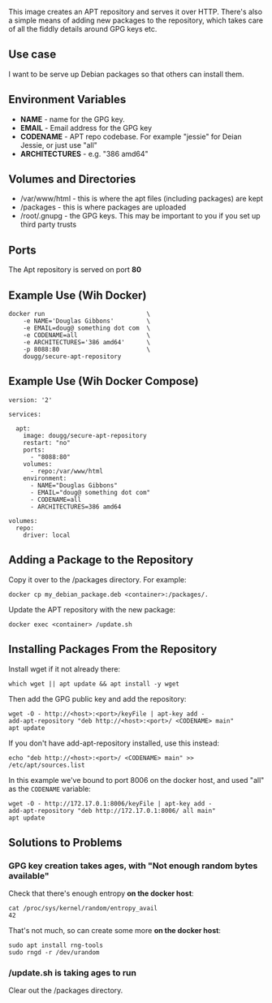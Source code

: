 This image creates an APT repository and serves it over HTTP. There's also a simple means of adding new packages to the repository, which takes care of all the fiddly details around GPG keys etc.

## Use case

I want to be serve up Debian packages so that others can install them.

## Environment Variables

* __NAME__ - name for the GPG key.
* __EMAIL__ - Email address for the GPG key
* __CODENAME__ - APT repo codebase. For example "jessie" for Deian Jessie, or just use "all"
* __ARCHITECTURES__ - e.g. "386 amd64"

## Volumes and Directories

* /var/www/html - this is where the apt files (including packages) are kept
* /packages - this is where packages are uploaded
* /root/.gnupg - the GPG keys. This may be important to you if you set up third party trusts

## Ports

The Apt repository is served on port __80__

## Example Use (Wih Docker)

```
docker run                            \
    -e NAME='Douglas Gibbons'         \
    -e EMAIL=doug@ something dot com  \
    -e CODENAME=all                   \
    -e ARCHITECTURES='386 amd64'      \
    -p 8088:80                        \
    dougg/secure-apt-repository
```

## Example Use (Wih Docker Compose)

```
version: '2'

services:

  apt:
    image: dougg/secure-apt-repository
    restart: "no"
    ports:
      - "8088:80"
    volumes:
      - repo:/var/www/html
    environment:
      - NAME="Douglas Gibbons"
      - EMAIL="doug@ something dot com"
      - CODENAME=all
      - ARCHITECTURES=386 amd64

volumes:
  repo:
    driver: local
```

## Adding a Package to the Repository

Copy it over to the /packages directory. For example:
```
docker cp my_debian_package.deb <container>:/packages/.
```

Update the APT repository with the new package:
```
docker exec <container> /update.sh
```

## Installing Packages From the Repository

Install wget if it not already there:
```
which wget || apt update && apt install -y wget
```

Then add the GPG public key and add the repository:
```
wget -O - http://<host>:<port>/keyFile | apt-key add -
add-apt-repository "deb http://<host>:<port>/ <CODENAME> main"
apt update
```

If you don't have add-apt-repository installed, use this instead:
```
echo "deb http://<host>:<port>/ <CODENAME> main" >> /etc/apt/sources.list
```


In this example we've bound to port 8006 on the docker host, and used "all" as the ```CODENAME``` variable:
```
wget -O - http://172.17.0.1:8006/keyFile | apt-key add -
add-apt-repository "deb http://172.17.0.1:8006/ all main"
apt update
```

## Solutions to Problems

### GPG key creation takes ages, with "Not enough random bytes available"

Check that there's enough entropy __on the docker host__:
```
cat /proc/sys/kernel/random/entropy_avail
42
```

That's not much, so can create some more __on the docker host__:
```
sudo apt install rng-tools
sudo rngd -r /dev/urandom
```

### /update.sh is taking ages to run

Clear out the /packages directory.

